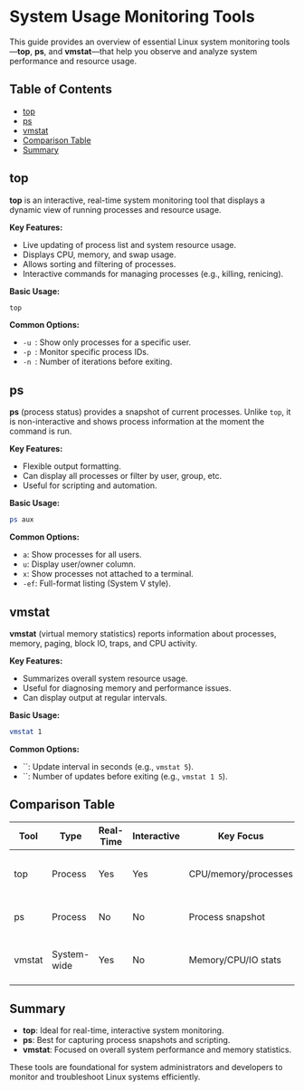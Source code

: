 # System Usage Monitoring Tools

This guide provides an overview of essential Linux system monitoring tools—**top**, **ps**, and **vmstat**—that help you observe and analyze system performance and resource usage.

## Table of Contents

- [top](#top)
- [ps](#ps)
- [vmstat](#vmstat)
- [Comparison Table](#comparison-table)
- [Summary](#summary)

## top

**top** is an interactive, real-time system monitoring tool that displays a dynamic view of running processes and resource usage.

**Key Features:**
- Live updating of process list and system resource usage.
- Displays CPU, memory, and swap usage.
- Allows sorting and filtering of processes.
- Interactive commands for managing processes (e.g., killing, renicing).

**Basic Usage:**
```bash
top
```

**Common Options:**
- `-u `: Show only processes for a specific user.
- `-p `: Monitor specific process IDs.
- `-n `: Number of iterations before exiting.

## ps

**ps** (process status) provides a snapshot of current processes. Unlike `top`, it is non-interactive and shows process information at the moment the command is run.

**Key Features:**
- Flexible output formatting.
- Can display all processes or filter by user, group, etc.
- Useful for scripting and automation.

**Basic Usage:**
```bash
ps aux
```

**Common Options:**
- `a`: Show processes for all users.
- `u`: Display user/owner column.
- `x`: Show processes not attached to a terminal.
- `-ef`: Full-format listing (System V style).

## vmstat

**vmstat** (virtual memory statistics) reports information about processes, memory, paging, block IO, traps, and CPU activity.

**Key Features:**
- Summarizes overall system resource usage.
- Useful for diagnosing memory and performance issues.
- Can display output at regular intervals.

**Basic Usage:**
```bash
vmstat 1
```

**Common Options:**
- ``: Update interval in seconds (e.g., `vmstat 5`).
- ``: Number of updates before exiting (e.g., `vmstat 1 5`).

## Comparison Table

| Tool   | Type         | Real-Time | Interactive | Key Focus             | Typical Use Case                      |
|--------|--------------|-----------|-------------|-----------------------|---------------------------------------|
| top    | Process      | Yes       | Yes         | CPU/memory/processes  | Live monitoring and management        |
| ps     | Process      | No        | No          | Process snapshot      | Scripting, process listing            |
| vmstat | System-wide  | Yes       | No          | Memory/CPU/IO stats   | Performance analysis, bottleneck hunt |

## Summary

- **top**: Ideal for real-time, interactive system monitoring.
- **ps**: Best for capturing process snapshots and scripting.
- **vmstat**: Focused on overall system performance and memory statistics.

These tools are foundational for system administrators and developers to monitor and troubleshoot Linux systems efficiently.
